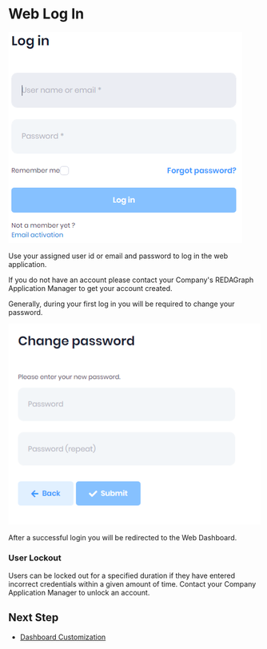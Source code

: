 # Web Log In


![login.PNG](../../images/login.PNG)

Use your assigned user id or email and password to log in the web application. 

If you do not have an account please contact your Company's REDAGraph Application Manager to get your account created.

Generally, during your first log in you will be required to change your password.

![resetpassword.PNG](../../images/resetpassword.PNG)

After a successful login you will be redirected to the Web Dashboard.

### User Lockout
 Users can be locked out for a specified duration if they have entered incorrect credentials within a given amount of time. Contact your Company Application Manager to unlock an account.

 ## Next Step

* [Dashboard Customization](../dashboard/customizing.md)
